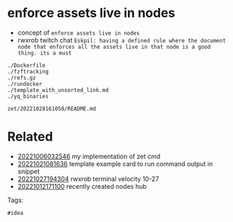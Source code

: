 # enforce assets live in nodes

- concept of `enforce assets live in nodes`
- rwxrob twitch chat `Eskpil: having a defined rule where the document node that enforces all the assets live in that node is a good thing. its a must`

```
./Dockerfile
./fzftracking
./refs.gz
./rundocker
./template_with_unsorted_link.md
./yq_binaries
```

` zet/20221028161058/README.md `

# Related

- [20221006032546](/zet/20221006032546/README.md) my implementation of zet cmd
- [20221021081636](/zet/20221021081636/README.md) template example card to run command output in snippet
- [20221027194304](/zet/20221027194304/README.md) rwxrob terminal velocity 10-27
- [20221012171100](/zet/20221012171100/README.md) recently created nodes hub

Tags:

    #idea
